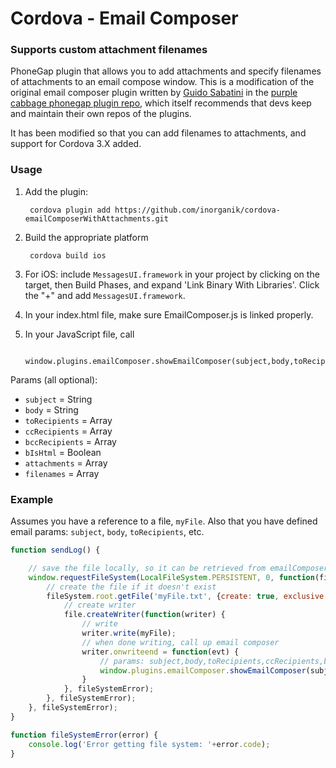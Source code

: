 Cordova - Email Composer
====================================
### Supports custom attachment filenames

PhoneGap plugin that allows you to add attachments and specify filenames of attachments to an email compose window. This is a modification of the original email composer plugin written by [Guido Sabatini](https://github.com/guidosabatini) in the [purple cabbage phonegap plugin repo](https://github.com/purplecabbage/phonegap-plugins), which itself recommends that devs keep and maintain their own repos of the plugins. 

It has been modified so that you can add filenames to attachments, and support for Cordova 3.X added.

### Usage

1. Add the plugin:

		cordova plugin add https://github.com/inorganik/cordova-emailComposerWithAttachments.git

2. Build the appropriate platform

		cordova build ios

3. For iOS: include `MessagesUI.framework` in your project by clicking on the target, then Build Phases, and expand 'Link Binary With Libraries'. Click the "+" and add `MessagesUI.framework`.

4. In your index.html file, make sure EmailComposer.js is linked properly.

5. In your JavaScript file, call 

		window.plugins.emailComposer.showEmailComposer(subject,body,toRecipients,ccRecipients,bccRecipients,bIsHTML,attachments,filenames);

Params (all optional):

- `subject` = String
- `body` = String
- `toRecipients` = Array
- `ccRecipients` = Array
- `bccRecipients` = Array
- `bIsHtml` = Boolean
- `attachments` = Array
- `filenames` = Array

### Example

Assumes you have a reference to a file, `myFile`. Also that you have defined email params: `subject`, `body`, `toRecipients`, etc.

```js
function sendLog() {

    // save the file locally, so it can be retrieved from emailComposer
    window.requestFileSystem(LocalFileSystem.PERSISTENT, 0, function(fileSystem) {
        // create the file if it doesn't exist
        fileSystem.root.getFile('myFile.txt', {create: true, exclusive: false}, function(file) {
            // create writer
            file.createWriter(function(writer) {
                // write
                writer.write(myFile);
                // when done writing, call up email composer
                writer.onwriteend = function(evt) {
                    // params: subject,body,toRecipients,ccRecipients,bccRecipients,bIsHTML,attachments,filenames
                    window.plugins.emailComposer.showEmailComposer(subject,body,[],[],[],false,['myFile.txt'], ['myFile']);
                }
            }, fileSystemError);
        }, fileSystemError);
    }, fileSystemError);
}

function fileSystemError(error) {
    console.log('Error getting file system: '+error.code);
}
```
